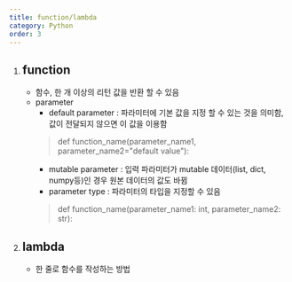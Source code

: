 ```yaml
---
title: function/lambda
category: Python
order: 3
---
```

1. function
    -
    - 함수, 한 개 이상의 리턴 값을 반환 할 수 있음
    - parameter
        - default parameter : 파라미터에 기본 값을 지정 할 수 있는 것을 의미함, 값이 전달되지 않으면 이 값을 이용함
        > def function_name(parameter_name1, parameter_name2="default value"): 
        - mutable parameter : 입력 파라미터가 mutable 데이터(list, dict, numpy등)인 경우 원본 데이터의 값도 바뀜
        - parameter type : 파라미터의 타입을 지정할 수 있음
        > def function_name(parameter_name1: int, parameter_name2: str): 
    
2. lambda
    -
    - 한 줄로 함수를 작성하는 방법
    
    